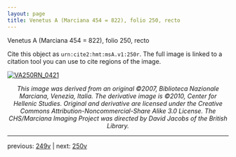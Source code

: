 ```yaml
---
layout: page
title: Venetus A (Marciana 454 = 822), folio 250, recto
---
```


Venetus A (Marciana 454 = 822), folio 250, recto

Cite this object as `urn:cite2:hmt:msA.v1:250r`.  The full image is linked to a citation tool you can use to cite regions of the image.

[![VA250RN_0421](http://www.homermultitext.org/iipsrv?IIIF=/project/homer/pyramidal/deepzoom/hmt/vaimg/2017a/VA250RN_0421.tif/full/800,/0/default.jpg)](http://www.homermultitext.org/ict2/?urn=urn:cite2:hmt:vaimg.2017a:VA250RN_0421) 

<p style="text-align: center; font-style: italic;">This image was derived from an original ©2007, Biblioteca Nazionale Marciana, Venezia, Italia. The derivative image is ©2010, Center for Hellenic Studies. Original and derivative are licensed under the Creative Commons Attribution-Noncommercial-Share Alike 3.0 License. The CHS/Marciana Imaging Project was directed by David Jacobs of the British Library.</p>

---

previous: [249v](../249v/) | next: [250v](../250v/)